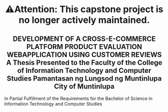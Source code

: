 <h1 align="center">⚠️Attention: This capstone project is no longer actively maintained.</h1>

<h2 align="center">DEVELOPMENT OF A CROSS-E-COMMERCE PLATFORM PRODUCT EVALUATION WEBAPPLICATION USING CUSTOMER REVIEWS
A Thesis Presented to the Faculty of the College of Information Technology and Computer Studies Pamantasan ng Lungsod ng Muntinlupa City of Muntinlupa</h1>

In Partial Fulfillment of the Requirements for the Bachelor of Science in Information Technology and Computer Studies
